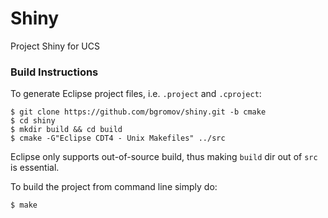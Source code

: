 Shiny
=====

Project Shiny for UCS

### Build Instructions

To generate Eclipse project files, i.e. `.project` and `.cproject`:

    $ git clone https://github.com/bgromov/shiny.git -b cmake
    $ cd shiny
    $ mkdir build && cd build
    $ cmake -G"Eclipse CDT4 - Unix Makefiles" ../src
    
Eclipse only supports out-of-source build, thus making `build` dir out of `src` is essential.

To build the project from command line simply do:

    $ make

